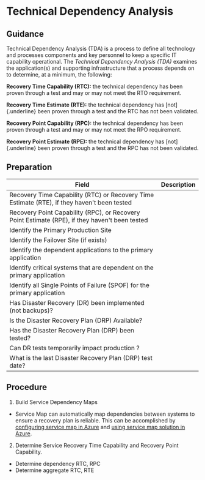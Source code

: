 Technical Dependency Analysis
=============================

Guidance
--------

Technical Dependency Analysis (TDA) is a process to define all technology and processes components and key personnel to keep a specific IT capability operational. The *Technical Dependency Analysis (TDA)* examines the application(s) and supporting infrastructure that a process depends on to determine, at a minimum, the following:

**Recovery Time Capability (RTC):** the technical dependency has been proven through a test and may or may not meet the RTO requirement.

**Recovery Time Estimate (RTE):** the technical dependency has [not]{.underline} been proven through a test and the RTC has not been validated.

**Recovery Point Capability (RPC):** the technical dependency has been proven through a test and may or may not meet the RPO requirement.

**Recovery Point Estimate (RPE):** the technical dependency has [not]{.underline} been proven through a test and the RPC has not been validated.

Preparation
-----------

|Field|Description|
|------|-----------|
|Recovery Time Capability (RTC) or Recovery Time Estimate (RTE), if they haven't been tested | |
| Recovery Point Capability (RPC), or Recovery Point Estimate (RPE), if they haven't been tested | |
 Identify the Primary Production Site | |
| Identify the Failover Site (if exists) |
| Identify the dependent applications to the primary application | |
| Identify critical systems that are dependent on the primary application | |                         
| Identify all Single Points of Failure (SPOF) for the primary application | |
| Has Disaster Recovery (DR) been implemented (not backups)?| |
| Is the Disaster Recovery Plan (DRP) Available? | |
| Has the Disaster Recovery Plan (DRP) been tested?| | 
| Can DR tests temporarily impact production ?| |
| What is the last Disaster Recovery Plan (DRP) test date? | |

Procedure
---------

1. Build Service Dependency Maps
* Service Map can automatically map dependencies between systems to ensure a recovery plan is reliable. This can be accomplished by [configuring service map in Azure](https://docs.microsoft.com/en-us/azure/monitoring/monitoring-service-map-configure) and [using service map solution in Azure](https://docs.microsoft.com/en-us/azure/monitoring/monitoring-service-map).

2. Determine Service Recovery Time Capability and Recovery Point Capability.
* Determine dependency RTC, RPC
* Determine aggregate RTC, RTE
